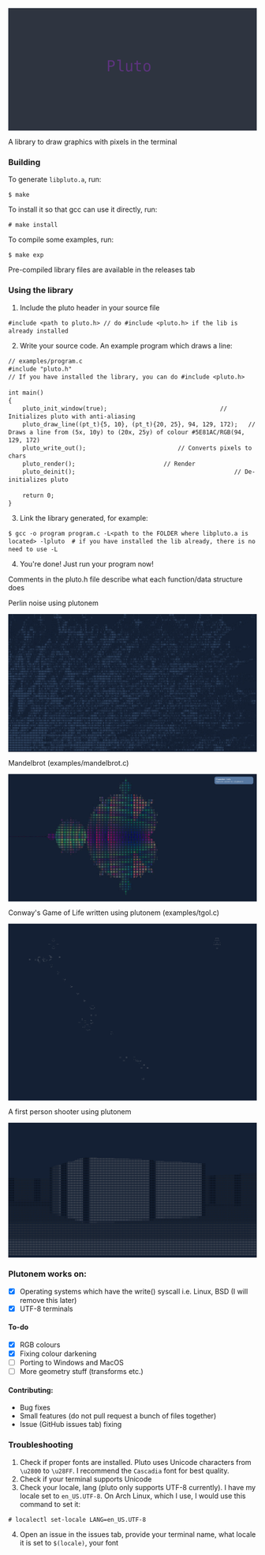 <img src="screenshots/pluto.png" align="center">

<p> A library to draw graphics with pixels in the terminal </p>

### Building
To generate `libpluto.a`, run:
```
$ make
```
To install it so that gcc can use it directly, run:
```
# make install
```
To compile some examples, run:
```
$ make exp
```
Pre-compiled library files are available in the releases tab

### Using the library

1. Include the pluto header in your source file
```
#include <path to pluto.h> // do #include <pluto.h> if the lib is already installed
```

2. Write your source code. An example program which draws a line:
```
// examples/program.c
#include "pluto.h"
// If you have installed the library, you can do #include <pluto.h>

int main()
{
    pluto_init_window(true);	 	 		            	// Initializes pluto with anti-aliasing
    pluto_draw_line((pt_t){5, 10}, (pt_t){20, 25}, 94, 129, 172);	// Draws a line from (5x, 10y) to (20x, 25y) of colour #5E81AC/RGB(94, 129, 172)
    pluto_write_out();							// Converts pixels to chars
    pluto_render();							// Render
    pluto_deinit();      	                                	// De-initializes pluto

    return 0;
}
```

3. Link the library generated, for example:
```
$ gcc -o program program.c -L<path to the FOLDER where libpluto.a is located> -lpluto  # if you have installed the lib already, there is no need to use -L
```

4. You're done! Just run your program now!

Comments in the pluto.h file describe what each function/data structure does

<p>Perlin noise using plutonem</p>
<img src="screenshots/perlin_noise.png" align="center">
<br>
<p>Mandelbrot (examples/mandelbrot.c)</p>
<img src="screenshots/mandelbrot.png" align="center">
<br>
<p>Conway's Game of Life written using plutonem (examples/tgol.c)</p>
<img src="screenshots/conways_game_of_life.png" align="center">
<br>
<p>A first person shooter using plutonem</p>
<img src="screenshots/fps.png" align="center">

### Plutonem works on:
- [x] Operating systems which have the write() syscall i.e. Linux, BSD (I will remove this later)
- [x] UTF-8 terminals

#### To-do
- [x] RGB colours
- [x] Fixing colour darkening
- [ ] Porting to Windows and MacOS
- [ ] More geometry stuff (transforms etc.)

#### Contributing:
- Bug fixes
- Small features (do not pull request a bunch of files together)
- Issue (GitHub issues tab) fixing

### Troubleshooting

1. Check if proper fonts are installed. Pluto uses Unicode characters from `\u2800` to `\u28FF`. I recommend the `Cascadia` font for best quality.
2. Check if your terminal supports Unicode
3. Check your locale, lang (pluto only supports UTF-8 currently). I have my locale set to `en_US.UTF-8`. On Arch Linux, which I use, I would use this command to set it:
```
# localectl set-locale LANG=en_US.UTF-8
```
4. Open an issue in the issues tab, provide your terminal name, what locale it is set to `$(locale)`, your font
